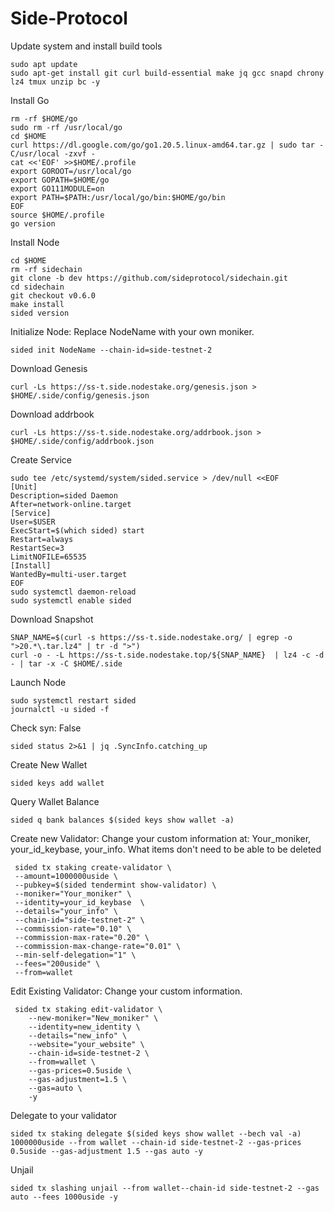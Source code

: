 # Side-Protocol

Update system and install build tools

    sudo apt update
    sudo apt-get install git curl build-essential make jq gcc snapd chrony lz4 tmux unzip bc -y

Install Go

    rm -rf $HOME/go
    sudo rm -rf /usr/local/go
    cd $HOME
    curl https://dl.google.com/go/go1.20.5.linux-amd64.tar.gz | sudo tar -C/usr/local -zxvf -
    cat <<'EOF' >>$HOME/.profile
    export GOROOT=/usr/local/go
    export GOPATH=$HOME/go
    export GO111MODULE=on
    export PATH=$PATH:/usr/local/go/bin:$HOME/go/bin
    EOF
    source $HOME/.profile
    go version

Install Node

    cd $HOME
    rm -rf sidechain
    git clone -b dev https://github.com/sideprotocol/sidechain.git
    cd sidechain
    git checkout v0.6.0
    make install
    sided version

Initialize Node: Replace NodeName with your own moniker.

    sided init NodeName --chain-id=side-testnet-2

Download Genesis

    curl -Ls https://ss-t.side.nodestake.org/genesis.json > $HOME/.side/config/genesis.json

Download addrbook

    curl -Ls https://ss-t.side.nodestake.org/addrbook.json > $HOME/.side/config/addrbook.json

Create Service

    sudo tee /etc/systemd/system/sided.service > /dev/null <<EOF
    [Unit]
    Description=sided Daemon
    After=network-online.target
    [Service]
    User=$USER
    ExecStart=$(which sided) start
    Restart=always
    RestartSec=3
    LimitNOFILE=65535
    [Install]
    WantedBy=multi-user.target
    EOF
    sudo systemctl daemon-reload
    sudo systemctl enable sided

Download Snapshot

    SNAP_NAME=$(curl -s https://ss-t.side.nodestake.org/ | egrep -o ">20.*\.tar.lz4" | tr -d ">")
    curl -o - -L https://ss-t.side.nodestake.top/${SNAP_NAME}  | lz4 -c -d - | tar -x -C $HOME/.side

Launch Node

    sudo systemctl restart sided
    journalctl -u sided -f

Check syn: False

    sided status 2>&1 | jq .SyncInfo.catching_up

Create New Wallet

    sided keys add wallet

Query Wallet Balance

    sided q bank balances $(sided keys show wallet -a)

 Create new Validator: Change your custom information at: Your_moniker, your_id_keybase, your_info. What items don't need to be able to be deleted

     sided tx staking create-validator \
     --amount=1000000uside \
     --pubkey=$(sided tendermint show-validator) \
     --moniker="Your_moniker" \
     --identity=your_id_keybase  \
     --details="your_info" \
     --chain-id="side-testnet-2" \
     --commission-rate="0.10" \
     --commission-max-rate="0.20" \
     --commission-max-change-rate="0.01" \
     --min-self-delegation="1" \
     --fees="200uside" \
     --from=wallet

 Edit Existing Validator:  Change your custom information.

     sided tx staking edit-validator \
        --new-moniker="New_moniker" \
        --identity=new_identity \
        --details="new_info" \
        --website="your_website" \
        --chain-id=side-testnet-2 \
        --from=wallet \
        --gas-prices=0.5uside \
        --gas-adjustment=1.5 \
        --gas=auto \
        -y
Delegate to your validator

    sided tx staking delegate $(sided keys show wallet --bech val -a) 1000000uside --from wallet --chain-id side-testnet-2 --gas-prices 0.5uside --gas-adjustment 1.5 --gas auto -y

Unjail

    sided tx slashing unjail --from wallet--chain-id side-testnet-2 --gas auto --fees 1000uside -y
            
    
    
